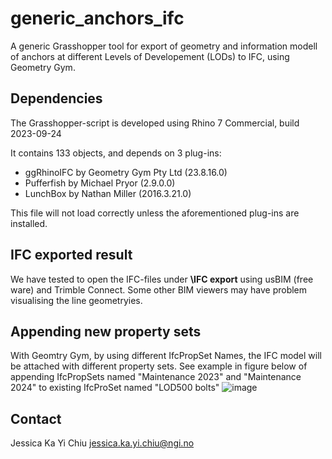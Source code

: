 # generic_anchors_ifc
A generic Grasshopper tool for export of geometry and information modell of anchors at different Levels of Developement (LODs) to IFC, using Geometry Gym.

## Dependencies
The Grasshopper-script is developed using Rhino 7 Commercial, build 2023-09-24

It contains 133 objects, and depends on 3 plug-ins:
  - ggRhinoIFC                     by Geometry Gym Pty Ltd (23.8.16.0)
  - Pufferfish                     by Michael Pryor (2.9.0.0)
  - LunchBox                       by Nathan Miller (2016.3.21.0)

This file will not load correctly unless the aforementioned plug-ins are installed.

## IFC exported result
We have tested to open the IFC-files under **\IFC export** using usBIM (free ware) and Trimble Connect. Some other BIM viewers may have problem visualising the line geometryies.

## Appending new property sets
With Geomtry Gym, by using different IfcPropSet Names, the IFC model will be attached with different property sets. See example in figure below of appending IfcPropSets named "Maintenance 2023" and "Maintenance 2024" to existing IfcProSet named "LOD500 bolts"
![image](https://github.com/norwegian-geotechnical-institute/generic_anchors_ifc/assets/74724769/75c21058-2554-420c-9001-e0cc7f802763)

## Contact
Jessica Ka Yi Chiu
jessica.ka.yi.chiu@ngi.no
